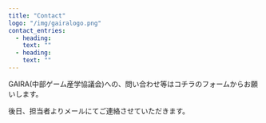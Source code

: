 ```yaml
---
title: "Contact"
logo: "/img/gairalogo.png"
contact_entries:
  - heading: 
    text: ""
  - heading: 
    text: ""
---
```


GAIRA(中部ゲーム産学協議会)への、問い合わせ等はコチラのフォームからお願いします。

後日、担当者よりメールにてご連絡させていただきます。
